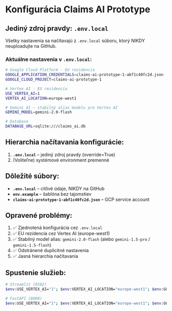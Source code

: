 # Konfigurácia Claims AI Prototype

## Jediný zdroj pravdy: `.env.local`

Všetky nastavenia sa načítavajú z `.env.local` súboru, ktorý NIKDY neuploadujte na GitHub.

### Aktuálne nastavenia v `.env.local`:

```bash
# Google Cloud Platform - EU rezidencia
GOOGLE_APPLICATION_CREDENTIALS=claims-ai-prototype-1-abf1c40fc2d.json
GOOGLE_CLOUD_PROJECT=claims-ai-prototype-1

# Vertex AI - EU rezidencia
USE_VERTEX_AI=1
VERTEX_AI_LOCATION=europe-west1

# Gemini AI – stabilný alias modelu pre Vertex AI
GEMINI_MODEL=gemini-2.0-flash

# Database
DATABASE_URL=sqlite:///claims_ai.db
```

## Hierarchia načítavania konfigurácie:

1. **`.env.local`** – jediný zdroj pravdy (override=True)
2. (Voliteľne) systémové environment premenné

## Dôležité súbory:

- **`.env.local`** – citlivé údaje, NIKDY na GitHub
- **`env.example`** – šablóna bez tajomstiev
- **`claims-ai-prototype-1-abf1c40fc2d.json`** – GCP service account

## Opravené problémy:

1. ✅ Zjednotená konfigurácia cez `.env.local`
2. ✅ EU rezidencia cez Vertex AI (europe-west1)
3. ✅ Stabilný model alias: `gemini-2.0-flash` (alebo `gemini-1.5-pro` / `gemini-1.5-flash`)
4. ✅ Odstránené duplicitné nastavenia
5. ✅ Jasná hierarchia načítavania

## Spustenie služieb:

```bash
# Streamlit (8502)
$env:USE_VERTEX_AI="1"; $env:VERTEX_AI_LOCATION="europe-west1"; $env:GOOGLE_CLOUD_PROJECT="claims-ai-prototype-1"; $env:GOOGLE_APPLICATION_CREDENTIALS="claims-ai-prototype-1-abf1c40fc2d.json"; streamlit run app_streamlit.py --server.port 8502 --server.address 0.0.0.0

# FastAPI (8000)
$env:USE_VERTEX_AI="1"; $env:VERTEX_AI_LOCATION="europe-west1"; $env:GOOGLE_CLOUD_PROJECT="claims-ai-prototype-1"; $env:GOOGLE_APPLICATION_CREDENTIALS="claims-ai-prototype-1-abf1c40fc2d.json"; uvicorn api:app --host 0.0.0.0 --port 8000 --reload
```
